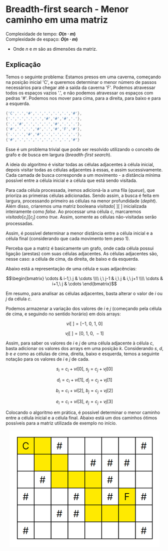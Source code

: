 # Breadth-first search - Menor caminho em uma matriz

Complexidade de tempo: **$O(n \cdot m)$**  
Complexidade de espaço: **$O(n \cdot m)$**  

- Onde $n$ e $m$ são as dimensões da matriz.

## Explicação

Temos o seguinte problema: Estamos presos em uma caverna, começando na posição inicial 'C', e queremos determinar o menor número de passos necessários para chegar até a saída da caverna 'F'. Podemos atravessar todos os espaços vazios '.', e não podemos atravessar os espaços com pedras '#'. Podemos nos mover para cima, para a direita, para baixo e para a esquerda.

```cpp
{'C','.','#','.','.','.','.','#'},
{'.','.','.','.','#','#','#','.'},
{'.','#','.','.','.','#','.','.'},
{'#','.','.','#','.','#','F','#'},
{'.','.','#','#','.','.','.','.'},
{'#','.','.','.','.','.','.','#'}
```

Esse é um problema trivial que pode ser resolvido utilizando o conceito de grafo e de busca em largura (_breadth-first search_).

A ideia do algoritmo é visitar todas as células adjacentes à célula inicial, depois visitar todas as células adjacentes à essas, e assim sucessivamente. Cada camada de busca corresponde a um movimento - a distância mínima possível entre a célula inicial e a célula que está sendo visitada.

Para cada célula processada, iremos adicioná-la a uma fila (_queue_), que prioriza as primeiras células adicionadas. Sendo assim, a busca é feita em largura, processando primeiro as células na menor profundidade (_depht_). Além disso, criaremos uma matriz booleana $visitado[\ ][\ ]$ inicializada inteiramente como _false_. Ao processar uma célula $c$, marcaremos $visitado[c_{i}][c_{j}]$ como _true_. Assim, somente as células não-visitadas serão processadas.

Assim, é possível determinar a menor distância entre a célula inicial e a célula final (considerando que cada movimento tem peso 1).

Perceba que a matriz é basicamente um grafo, onde cada célula possui ligação (arestas) com suas células adjacentes. As células adjacentes são, nesse caso: a célula de cima, da direita, de baixo e da esquerda.

Abaixo está a representação de uma célula e suas adjacências:

```math
\begin{bmatrix}
  \cdots & i-1,\ j & \cdots \\\\
  i,\ j-1 & i,\ j & i,\ j+1 \\\\
  \cdots  & i+1,\ j  & \cdots
\end{bmatrix}
```

Em resumo, para analisar as células adjacentes, basta alterar o valor de $i$ ou $j$ da célula $c$.

Podemos armazenar a variação dos valores de $i$ e $j$ (começando pela célula de cima, e seguindo no sentido horário) em dois arrays:

$$vi[\ ] = [-1,\ 0,\ 1,\ 0]$$

$$vj[\ ] = [0,\ 1,\ 0,\ -1]$$

Assim, para saber os valores de $i$ e $j$ de uma célula adjacente à célula $c$, basta adicionar os valores dos arrays em uma posição $k$. Considerando $s$, $d$, $b$ e $e$ como as células de cima, direita, baixo e esquerda, temos a seguinte notação para os valores de $i$ e $j$ de cada.

$$s_{i} = c_{i} + vi[0],\ s_{j} = c_{j} + vj[0]$$

$$d_{i} = c_{i} + vi[1],\ d_{j} = c_{j} + vj[1]$$

$$b_{i} = c_{i} + vi[2],\ b_{j} = c_{j} + vj[2]$$

$$e_{i} = c_{i} + vi[3],\ e_{j} = c_{j} + vj[3]$$

Colocando o algoritmo em prática, é possível determinar o menor caminho entre a célula inicial e a célula final. Abaixo está um dos caminhos ótimos possíveis para a matriz utilizada de exemplo no início.

<p align="center">
   <img src="/img/bfs_menor_caminho_matriz_1.png" width="480" alt="matriz-caminho">
</p>
